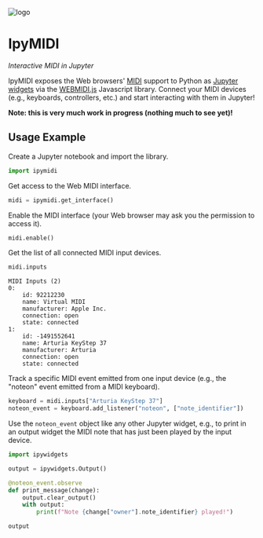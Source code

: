 ![logo](https://user-images.githubusercontent.com/4160723/290532327-283f5234-2f8c-4b4e-9e59-79b9551f11d0.svg)

# IpyMIDI

_Interactive MIDI in Jupyter_

IpyMIDI exposes the Web browsers' [MIDI](https://en.wikipedia.org/wiki/MIDI)
support to Python as [Jupyter widgets](https://ipywidgets.readthedocs.io)
via the [WEBMIDI.js](https://webmidijs.org/) Javascript library. Connect your
MIDI devices (e.g., keyboards, controllers, etc.) and start interacting with
them in Jupyter!

**Note: this is very much work in progress (nothing much to see yet)!**

## Usage Example

Create a Jupyter notebook and import the library.

```python
import ipymidi
```

Get access to the Web MIDI interface.

```python
midi = ipymidi.get_interface()
```

Enable the MIDI interface (your Web browser may ask you the permission to access it).

```python
midi.enable()
```

Get the list of all connected MIDI input devices.

```python
midi.inputs
```

```
MIDI Inputs (2)
0:
    id: 92212230
    name: Virtual MIDI
    manufacturer: Apple Inc.
    connection: open
    state: connected
1:
    id: -1491552641
    name: Arturia KeyStep 37
    manufacturer: Arturia
    connection: open
    state: connected
```

Track a specific MIDI event emitted from one input device (e.g., the "noteon"
event emitted from a MIDI keyboard).

```python
keyboard = midi.inputs["Arturia KeyStep 37"]
noteon_event = keyboard.add_listener("noteon", ["note_identifier"])
```

Use the `noteon_event` object like any other Jupyter widget, e.g., to print in
an output widget the MIDI note that has just been played by the input device.

```python
import ipywidgets

output = ipywidgets.Output()

@noteon_event.observe
def print_message(change):
    output.clear_output()
    with output:
        print(f"Note {change["owner"].note_identifier} played!")

output
```
